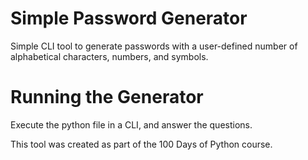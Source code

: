 # Simple Password Generator
Simple CLI tool to generate passwords with a user-defined number of alphabetical characters, numbers, and symbols.

# Running the Generator
Execute the python file in a CLI, and answer the questions.

This tool was created as part of the 100 Days of Python course.
